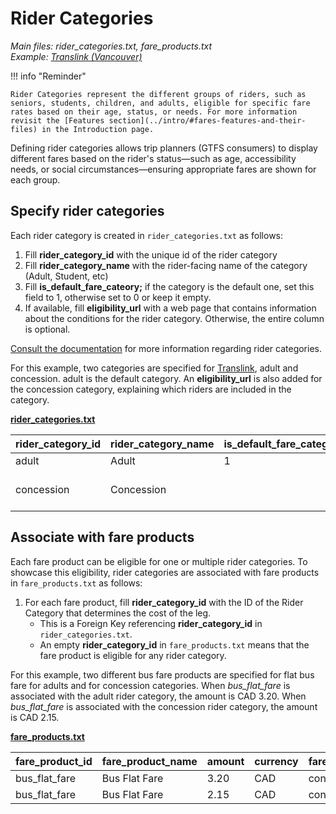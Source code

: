 # Rider Categories

*Main files: rider_categories.txt, fare_products.txt*  
*Example: [Translink (Vancouver)](../intro/#translink-vancouver)*

!!! info "Reminder"

    Rider Categories represent the different groups of riders, such as seniors, students, children, and adults, eligible for specific fare rates based on their age, status, or needs. For more information revisit the [Features section](../intro/#fares-features-and-their-files) in the Introduction page.

Defining rider categories allows trip planners (GTFS consumers) to display different fares based on the rider's status—such as age, accessibility needs, or social circumstances—ensuring appropriate fares are shown for each group.

## Specify rider categories

Each rider category is created in `rider_categories.txt` as follows:

1. Fill **rider_category_id** with the unique id of the rider category  
2. Fill **rider_category_name** with the rider-facing name of the category (Adult, Student, etc)  
3. Fill **is_default_fare_cateory;** if the category is the default one, set this field to 1, otherwise set to 0 or keep it empty.  
4. If available, fill **eligibility_url** with a web page that contains information about the conditions for the rider category. Otherwise, the entire column is optional.

[Consult the documentation](../../../reference/#rider_categoriestxt) for more information regarding rider categories.

For this example, two categories are specified for [Translink](../intro/#translink-vancouver), adult and concession. adult is the default category. An **eligibility_url** is also added for the concession category, explaining which riders are included in the category.

[**rider_categories.txt**](../../../reference/#rider_categoriestxt)

| rider_category_id | rider_category_name | is_default_fare_category | eligibility_url |
| :---- | :---- | :---- | :---- |
| adult | Adult | 1 |  |
| concession | Concession |  | https://www.translink.ca/transit-fares/pricing-and-fare-zones#fare-pricing |

## Associate with fare products

Each fare product can be eligible for one or multiple rider categories. To showcase this eligibility, rider categories are associated with fare products in `fare_products.txt` as follows:

1. For each fare product, fill **rider_category_id** with the ID of the Rider Category that determines the cost of the leg.  
   * This is a Foreign Key referencing **rider_category_id** in `rider_categories.txt`.  
   * An empty **rider_category_id** in `fare_products.txt` means that the fare product is eligible for any rider category.

For this example, two different bus fare products are specified for flat bus fare for adults and for concession categories. When *bus_flat_fare* is associated with the adult rider category, the amount is CAD 3.20. When *bus_flat_fare* is associated with the concession rider category, the amount is CAD 2.15.

[**fare_products.txt**](../../../reference/#fare_productstxt)

| fare_product_id | fare_product_name | amount | currency | fare_media_id | rider_category_id |
| :---- | :---- | :---- | :---- | :---- | :---- |
| bus_flat_fare | Bus Flat Fare | 3.20 | CAD | contactless | adult |
| bus_flat_fare | Bus Flat Fare | 2.15 | CAD | contactless | concession |